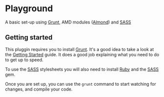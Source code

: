 # Playground

A basic set-up using [Grunt](http://gruntjs.com/), AMD modules ([Almond](https://github.com/jrburke/almond)) and [SASS](http://sass-lang.com/)

## Getting started

This pluggin requires you to install [Grunt](http://gruntjs.com/). It's a good idea to take a look at the [Getting Started](http://gruntjs.com/getting-started) guide. It does a good job explaining what you need to do to get up to speed.

To use the [SASS](http://sass-lang.com/) stylesheets you will also need to install [Ruby](http://www.ruby-lang.org/en/downloads/) and the [SASS](http://sass-lang.com/download.html) gem.

Once you are set up, you can use the `grunt` command to start watching for changes, and compile your code.